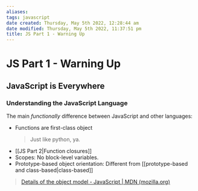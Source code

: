 ```yaml
---
aliases: 
tags: javascript
date created: Thursday, May 5th 2022, 12:28:44 am
date modified: Thursday, May 5th 2022, 11:37:51 pm
title: JS Part 1 - Warning Up
---
```


# JS Part 1 - Warning Up

## JavaScript is Everywhere

### Understanding the JavaScript Language

The main _functionally_ difference between JavaScript and other languages:
- Functions are first-class object
	> Just like python, ya.
- [[JS Part 2|Function closures]]
- Scopes: No block-level variables.
- Prototype-based object orientation: Different from [[prototype-based and class-based|class-based]]
> [Details of the object model - JavaScript | MDN (mozilla.org)](https://developer.mozilla.org/en-US/docs/Web/JavaScript/Guide/Details_of_the_Object_Model)

